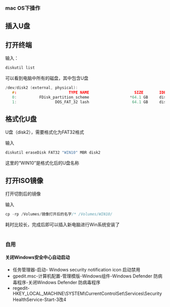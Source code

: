 ### mac OS下操作
## 插入U盘
## 打开终端
输入：
```C
diskutil list
```
可以看到电脑中所有的磁盘，其中包含U盘
```C
/dev/disk2 (external, physical):
   #:                       TYPE NAME                    SIZE       IDENTIFIER
   0:          FDisk_partition_scheme                  *64.1 GB     disk2
   1:                 DOS_FAT_32 ⁨lash⁩                   64.1 GB     disk2s1
```
## 格式化U盘
U盘（disk2），需要格式化为FAT32格式

输入
```C
diskutil eraseDisk FAT32 "WIN10" MBR disk2
```
这里的“WIN10”是格式化后的U盘名称
## 打开ISO镜像
打开切割后的镜像

输入
```C
cp -rp /Volumes/镜像打开后的名字/* /Volumes/WIN10/
```
耗时比较长，完成后即可以插入新电脑进行Win系统安装了
</br>
</br>

### 自用 
#### 关闭Windows安全中心自动启动
* 任务管理器-启动- Windows security notification icon 启动禁用
* gpedit.msc-计算机配置-管理模版-Windows组件-Windows Defender 防病毒程序-关闭Windows Defender 防病毒程序
* regedit-HKEY_LOCAL_MACHINE\SYSTEM\CurrentControlSet\Services\SecurityHealthService-Start-3改4
